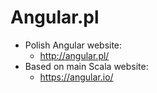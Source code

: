 # Angular.pl

* Polish Angular website:
  * http://angular.pl/
* Based on main Scala website:
  * https://angular.io/
